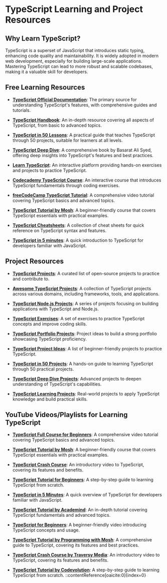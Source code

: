 # TypeScript Learning and Project Resources

## Why Learn TypeScript?

TypeScript is a superset of JavaScript that introduces static typing, enhancing code quality and maintainability. It is widely adopted in modern web development, especially for building large-scale applications. Mastering TypeScript can lead to more robust and scalable codebases, making it a valuable skill for developers.

## Free Learning Resources

- **[TypeScript Official Documentation](https://www.typescriptlang.org/docs/)**: The primary source for understanding TypeScript's features, with comprehensive guides and tutorials.

- **[TypeScript Handbook](https://www.typescriptlang.org/docs/handbook/intro.html)**: An in-depth resource covering all aspects of TypeScript, from basic to advanced topics.

- **[TypeScript in 50 Lessons](https://www.typescriptlang.org/docs/handbook/typescript-in-50-projects.html)**: A practical guide that teaches TypeScript through 50 projects, suitable for learners at all levels.

- **[TypeScript Deep Dive](https://basarat.gitbook.io/typescript/)**: A comprehensive book by Basarat Ali Syed, offering deep insights into TypeScript's features and best practices.

- **[Learn TypeScript](https://www.learn-typescript.com/)**: An interactive platform providing hands-on exercises and projects to practice TypeScript.

- **[Codecademy TypeScript Course](https://www.codecademy.com/learn/learn-typescript)**: An interactive course that introduces TypeScript fundamentals through coding exercises.

- **[freeCodeCamp TypeScript Tutorial](https://www.youtube.com/watch?v=gieEQFIfgYc)**: A comprehensive video tutorial covering TypeScript basics and advanced topics.

- **[TypeScript Tutorial by Mosh](https://codewithmosh.com/p/typescript-tutorial/)**: A beginner-friendly course that covers TypeScript essentials with practical examples.

- **[TypeScript Cheatsheets](https://www.typescriptlang.org/cheatsheets/)**: A collection of cheat sheets for quick reference on TypeScript syntax and features.

- **[TypeScript in 5 minutes](https://www.typescriptlang.org/docs/handbook/typescript-in-5-minutes.html)**: A quick introduction to TypeScript for developers familiar with JavaScript.

## Project Resources

- **[TypeScript Projects](https://www.typescriptlang.org/community/projects.html)**: A curated list of open-source projects to practice and contribute to.

- **[Awesome TypeScript Projects](https://github.com/brookshi/awesome-typescript-projects)**: A collection of TypeScript projects across various domains, including frameworks, tools, and applications.

- **[TypeScript Node.js Projects](https://github.com/panaverse/typescript-node-projects)**: A series of projects focusing on building applications with TypeScript and Node.js.

- **[TypeScript Exercises](https://www.typescriptlang.org/community/exercises.html)**: A set of exercises to practice TypeScript concepts and improve coding skills.

- **[TypeScript Portfolio Projects](https://www.altcademy.com/blog/9-seriously-good-portfolio-project-ideas-in-typescript/)**: Project ideas to build a strong portfolio showcasing TypeScript proficiency.

- **[TypeScript Project Ideas](https://www.placementpreparation.io/blog/typescript-project-ideas-for-beginners/)**: A list of beginner-friendly projects to practice TypeScript.

- **[TypeScript in 50 Projects](https://www.typescriptlang.org/docs/handbook/typescript-in-50-projects.html)**: A hands-on guide to learning TypeScript through 50 practical projects.

- **[TypeScript Deep Dive Projects](https://basarat.gitbook.io/typescript/)**: Advanced projects to deepen understanding of TypeScript's capabilities.

- **[TypeScript Learning Projects](https://www.learningtypescript.com/projects)**: Real-world projects to apply TypeScript knowledge and build practical skills.

## YouTube Videos/Playlists for Learning TypeScript

- **[TypeScript Full Course for Beginners](https://www.youtube.com/watch?v=gieEQFIfgYc)**: A comprehensive video tutorial covering TypeScript basics and advanced topics.

- **[TypeScript Tutorial by Mosh](https://codewithmosh.com/p/typescript-tutorial/)**: A beginner-friendly course that covers TypeScript essentials with practical examples.

- **[TypeScript Crash Course](https://www.youtube.com/watch?v=ahCwqrYpIuM)**: An introductory video to TypeScript, covering its features and benefits.

- **[TypeScript Tutorial for Beginners](https://www.youtube.com/watch?v=WBPrJSw7yQA)**: A step-by-step guide to learning TypeScript from scratch.

- **[TypeScript in 5 Minutes](https://www.youtube.com/watch?v=ahCwqrYpIuM)**: A quick overview of TypeScript for developers familiar with JavaScript.

- **[TypeScript Tutorial by Academind](https://www.youtube.com/watch?v=htPYk6QxacQ)**: An in-depth tutorial covering TypeScript fundamentals and advanced topics.

- **[TypeScript for Beginners](https://www.youtube.com/watch?v=WBPrJSw7yQA)**: A beginner-friendly video introducing TypeScript concepts and usage.

- **[TypeScript Tutorial by Programming with Mosh](https://www.youtube.com/watch?v=ahCwqrYpIuM)**: A comprehensive guide to TypeScript, covering its features and best practices.

- **[TypeScript Crash Course by Traversy Media](https://www.youtube.com/watch?v=ahCwqrYpIuM)**: An introductory video to TypeScript, covering its features and benefits.

- **[TypeScript Tutorial by Codevolution](https://www.youtube.com/watch?v=WBPrJSw7yQA)**: A step-by-step guide to learning TypeScript from scratch.
::contentReference[oaicite:0]{index=0}
 
